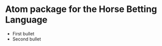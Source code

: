 Atom package for the Horse Betting Language
===========================================
* First bullet
* Second bullet
